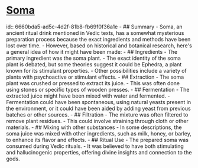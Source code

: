# [Soma](https://en.wikipedia.org/wiki/Soma_(drink))
id:: 6660bda5-ad5c-4d2f-81b8-fb69f0f36a1e
	- ## Summary
		- Soma, an ancient ritual drink mentioned in Vedic texts, has a somewhat mysterious preparation process because the exact ingredients and methods have been lost over time.
		- However, based on historical and botanical research, here's a general idea of how it might have been made:
	- ## Ingredients
		- The primary ingredient was the soma plant.
		- The exact identity of the soma plant is debated, but some theories suggest it could be Ephedra, a plant known for its stimulant properties.
		- Other possibilities include a variety of plants with psychoactive or stimulant effects.
	- ## Extraction
		- The soma plant was crushed or pressed to extract its juice.
		- This was often done using stones or specific types of wooden presses.
	- ## Fermentation
		- The extracted juice might have been mixed with water and fermented.
		- Fermentation could have been spontaneous, using natural yeasts present in the environment, or it could have been aided by adding yeast from previous batches or other sources.
	- ## Filtration
		- The mixture was often filtered to remove plant residues.
		- This could involve straining through cloth or other materials.
	- ## Mixing with other substances
		- In some descriptions, the soma juice was mixed with other ingredients, such as milk, honey, or barley, to enhance its flavor and effects.
	- ## Ritual Use
		- The prepared soma was consumed during Vedic rituals.
		- It was believed to have both stimulating and hallucinogenic properties, offering divine insights and connection to the gods.